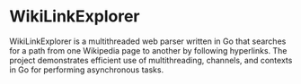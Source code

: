 # WikiLinkExplorer
WikiLinkExplorer is a multithreaded web parser written in Go that searches for a path from one Wikipedia page to another by following hyperlinks. The project demonstrates efficient use of multithreading, channels, and contexts in Go for performing asynchronous tasks.
